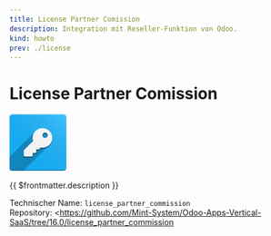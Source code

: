 ```yaml
---
title: License Partner Comission
description: Integration mit Reseller-Funktion von Odoo.
kind: howto
prev: ./license
---
```


# License Partner Comission

![odoo_icons_license](attachments/odoo_icons_license.png)

{{ $frontmatter.description }}

Technischer Name: `license_partner_commission`\
Repository: <https://github.com/Mint-System/Odoo-Apps-Vertical-SaaS/tree/16.0/license_partner_commission

>

